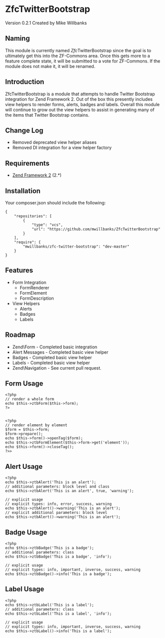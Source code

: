 ZfcTwitterBootstrap
===================
Version 0.2.1 Created by Mike Willbanks

Naming
------

This module is currently named *Zfc*TwitterBootstrap since the goal is to
ultimately get this into the ZF-Commons area.  Once this gets more to a
feature complete state, it will be submitted to a vote for ZF-Commons.
If the module does not make it, it will be renamed.

Introduction
------------

ZfcTwitterBootstrap is a module that attempts to handle Twitter Bootstrap
integration for Zend Framework 2.  Out of the box this presently includes
view helpers to render forms, alerts, badges and labels.  Overall this module
will continue to grow out the view helpers to assist in generating many of
the items that Twitter Bootstrap contains.

Change Log
----------
* Removed deprecated view helper aliases
* Removed DI integration for a view helper factory

Requirements
------------

* [Zend Framework 2](https://github.com/zendframework/zf2) (2.*)

Installation
------------
Your composer.json should include the following:

    {
        "repositories": [
            {
                "type": "vcs",
                "url": "https://github.com/mwillbanks/ZfcTwitterBootstrap"
            }
        ],
        "require": {
            "mwillbanks/zfc-twitter-bootstrap": "dev-master"
        }
    }
 

Features
--------
* Form Integration
  * FormRenderer
  * FormElement
  * FormDescription
* View Helpers
  * Alerts
  * Badges
  * Labels

Roadmap
-------

* Zend\Form - Completed basic integration
* Alert Messages - Completed basic view helper
* Badges - Completed basic view helper
* Labels - Completed basic view helper
* Zend\Navigation - See current pull request.

Form Usage
----------

    <?php
    // render a whole form
    echo $this->ztbForm($this->form);
    ?>


    <?php
    // render element by element
    $form = $this->form;
    $form->prepare();
    echo $this->form()->openTag($form);
    echo $this->ztbFormElement($this->form->get('element'));
    echo $this->form()->closeTag();
    ?>>

Alert Usage
-----------

    <?php
    echo $this->ztbAlert('This is an alert');
    // additional parameters: block level and class
    echo $this->ztbAlert('This is an alert', true, 'warning');

    // explicit usage
    // explicit types: info, error, success, warning
    echo $this->ztbAlert()->warning('This is an alert');
    // explicit additional parameters: block level
    echo $this->ztbAlert()->warning('This is an alert');

Badge Usage
-----------

    <?php
    echo $this->ztbBadge('This is a badge');
    // additional parameters: class
    echo $this->ztbBadge('This is a badge', 'info');

    // explicit usage
    // explicit types: info, important, inverse, success, warning
    echo $this->ztbBadge()->info('This is a badge');

Label Usage
-----------

    <?php
    echo $this->ztbLabel('This is a label');
    // additional parameters: class
    echo $this->ztbLabel('This is a label', 'info');

    // explicit usage
    // explicit types: info, important, inverse, success, warning
    echo $this->ztbLabel()->info('This is a label');
